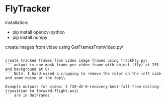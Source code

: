 # FlyTracker

installation:
  * pip install opencv-python
  * pip install numpy

create images from video using GetFramesFromVideo.py\
``` change video name and output directories accordingly\\
  
create tracked frames from video image frames using TrackFly.py\
``` output is one mask frame per video frame with object (fly) at 255 and background at 0\
``` Note: I hard-wired a cropping to remove the ruler on the left side and some noise at the top\\
  
Example outputs for video: 3 f20-d2-6-recovery-best-fall-from-ceiling-transition to forward-flight.avi\
``` are in OutFrames
